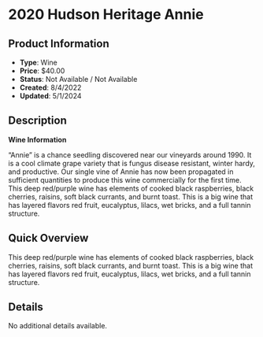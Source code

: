 # 2020 Hudson Heritage Annie

## Product Information
- **Type**: Wine
- **Price**: $40.00
- **Status**: Not Available / Not Available
- **Created**: 8/4/2022
- **Updated**: 5/1/2024

## Description
<p><strong>Wine Information</strong></p>
<p>&ldquo;Annie&rdquo; is a chance seedling discovered near our vineyards around 1990. It is a cool climate grape variety that is fungus disease resistant, winter hardy, and productive. Our single vine of Annie has now been propagated in sufficient quantities to produce this wine commercially for the first time. This deep red/purple wine has elements of cooked black raspberries, black cherries, raisins, soft black currants, and burnt toast. This is a big wine that has layered flavors red fruit, eucalyptus, lilacs, wet bricks, and a full tannin structure.&nbsp;</p>

## Quick Overview
This deep red/purple wine has elements of cooked black raspberries, black cherries, raisins, soft black currants, and burnt toast. This is a big wine that has layered flavors red fruit, eucalyptus, lilacs, wet bricks, and a full tannin structure.

## Details
No additional details available.
